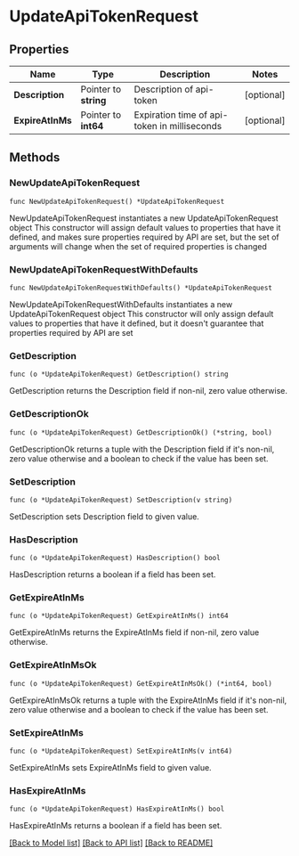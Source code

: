 # UpdateApiTokenRequest

## Properties

Name | Type | Description | Notes
------------ | ------------- | ------------- | -------------
**Description** | Pointer to **string** | Description of api-token | [optional] 
**ExpireAtInMs** | Pointer to **int64** | Expiration time of api-token in milliseconds | [optional] 

## Methods

### NewUpdateApiTokenRequest

`func NewUpdateApiTokenRequest() *UpdateApiTokenRequest`

NewUpdateApiTokenRequest instantiates a new UpdateApiTokenRequest object
This constructor will assign default values to properties that have it defined,
and makes sure properties required by API are set, but the set of arguments
will change when the set of required properties is changed

### NewUpdateApiTokenRequestWithDefaults

`func NewUpdateApiTokenRequestWithDefaults() *UpdateApiTokenRequest`

NewUpdateApiTokenRequestWithDefaults instantiates a new UpdateApiTokenRequest object
This constructor will only assign default values to properties that have it defined,
but it doesn't guarantee that properties required by API are set

### GetDescription

`func (o *UpdateApiTokenRequest) GetDescription() string`

GetDescription returns the Description field if non-nil, zero value otherwise.

### GetDescriptionOk

`func (o *UpdateApiTokenRequest) GetDescriptionOk() (*string, bool)`

GetDescriptionOk returns a tuple with the Description field if it's non-nil, zero value otherwise
and a boolean to check if the value has been set.

### SetDescription

`func (o *UpdateApiTokenRequest) SetDescription(v string)`

SetDescription sets Description field to given value.

### HasDescription

`func (o *UpdateApiTokenRequest) HasDescription() bool`

HasDescription returns a boolean if a field has been set.

### GetExpireAtInMs

`func (o *UpdateApiTokenRequest) GetExpireAtInMs() int64`

GetExpireAtInMs returns the ExpireAtInMs field if non-nil, zero value otherwise.

### GetExpireAtInMsOk

`func (o *UpdateApiTokenRequest) GetExpireAtInMsOk() (*int64, bool)`

GetExpireAtInMsOk returns a tuple with the ExpireAtInMs field if it's non-nil, zero value otherwise
and a boolean to check if the value has been set.

### SetExpireAtInMs

`func (o *UpdateApiTokenRequest) SetExpireAtInMs(v int64)`

SetExpireAtInMs sets ExpireAtInMs field to given value.

### HasExpireAtInMs

`func (o *UpdateApiTokenRequest) HasExpireAtInMs() bool`

HasExpireAtInMs returns a boolean if a field has been set.


[[Back to Model list]](../README.md#documentation-for-models) [[Back to API list]](../README.md#documentation-for-api-endpoints) [[Back to README]](../README.md)


